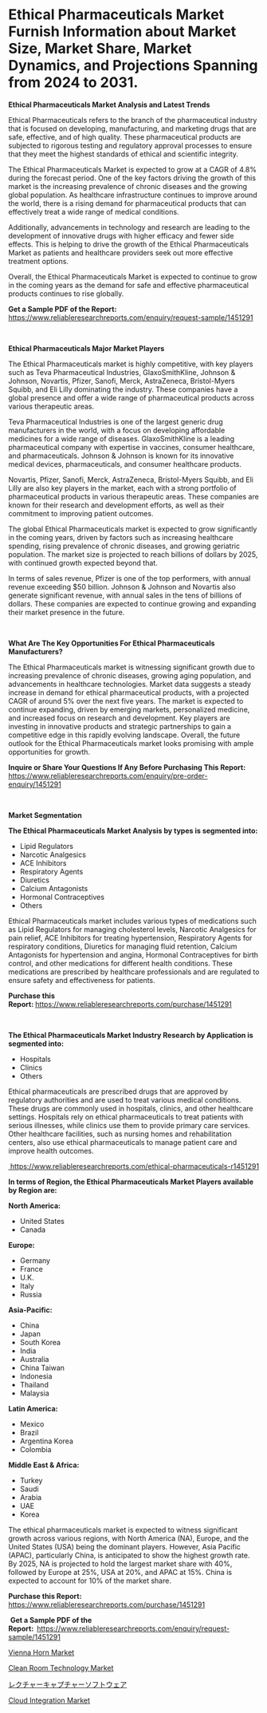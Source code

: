 <p><h1>Ethical Pharmaceuticals Market Furnish Information about Market Size, Market Share, Market Dynamics, and Projections Spanning from 2024 to 2031.</h1></p><p><strong>Ethical Pharmaceuticals Market Analysis and Latest Trends</strong></p>
<p><p>Ethical Pharmaceuticals refers to the branch of the pharmaceutical industry that is focused on developing, manufacturing, and marketing drugs that are safe, effective, and of high quality. These pharmaceutical products are subjected to rigorous testing and regulatory approval processes to ensure that they meet the highest standards of ethical and scientific integrity.</p><p>The Ethical Pharmaceuticals Market is expected to grow at a CAGR of 4.8% during the forecast period. One of the key factors driving the growth of this market is the increasing prevalence of chronic diseases and the growing global population. As healthcare infrastructure continues to improve around the world, there is a rising demand for pharmaceutical products that can effectively treat a wide range of medical conditions.</p><p>Additionally, advancements in technology and research are leading to the development of innovative drugs with higher efficacy and fewer side effects. This is helping to drive the growth of the Ethical Pharmaceuticals Market as patients and healthcare providers seek out more effective treatment options.</p><p>Overall, the Ethical Pharmaceuticals Market is expected to continue to grow in the coming years as the demand for safe and effective pharmaceutical products continues to rise globally.</p></p>
<p><strong>Get a Sample PDF of the Report:&nbsp;</strong> <a href="https://www.reliableresearchreports.com/enquiry/request-sample/1451291">https://www.reliableresearchreports.com/enquiry/request-sample/1451291</a></p>
<p>&nbsp;</p>
<p><strong>Ethical Pharmaceuticals Major Market Players</strong></p>
<p><p>The Ethical Pharmaceuticals market is highly competitive, with key players such as Teva Pharmaceutical Industries, GlaxoSmithKline, Johnson & Johnson, Novartis, Pfizer, Sanofi, Merck, AstraZeneca, Bristol-Myers Squibb, and Eli Lilly dominating the industry. These companies have a global presence and offer a wide range of pharmaceutical products across various therapeutic areas.</p><p>Teva Pharmaceutical Industries is one of the largest generic drug manufacturers in the world, with a focus on developing affordable medicines for a wide range of diseases. GlaxoSmithKline is a leading pharmaceutical company with expertise in vaccines, consumer healthcare, and pharmaceuticals. Johnson & Johnson is known for its innovative medical devices, pharmaceuticals, and consumer healthcare products.</p><p>Novartis, Pfizer, Sanofi, Merck, AstraZeneca, Bristol-Myers Squibb, and Eli Lilly are also key players in the market, each with a strong portfolio of pharmaceutical products in various therapeutic areas. These companies are known for their research and development efforts, as well as their commitment to improving patient outcomes.</p><p>The global Ethical Pharmaceuticals market is expected to grow significantly in the coming years, driven by factors such as increasing healthcare spending, rising prevalence of chronic diseases, and growing geriatric population. The market size is projected to reach billions of dollars by 2025, with continued growth expected beyond that.</p><p>In terms of sales revenue, Pfizer is one of the top performers, with annual revenue exceeding $50 billion. Johnson & Johnson and Novartis also generate significant revenue, with annual sales in the tens of billions of dollars. These companies are expected to continue growing and expanding their market presence in the future.</p></p>
<p>&nbsp;</p>
<p><strong>What Are The Key Opportunities For Ethical Pharmaceuticals Manufacturers?</strong></p>
<p><p>The Ethical Pharmaceuticals market is witnessing significant growth due to increasing prevalence of chronic diseases, growing aging population, and advancements in healthcare technologies. Market data suggests a steady increase in demand for ethical pharmaceutical products, with a projected CAGR of around 5% over the next five years. The market is expected to continue expanding, driven by emerging markets, personalized medicine, and increased focus on research and development. Key players are investing in innovative products and strategic partnerships to gain a competitive edge in this rapidly evolving landscape. Overall, the future outlook for the Ethical Pharmaceuticals market looks promising with ample opportunities for growth.</p></p>
<p><strong>Inquire or Share Your Questions If Any Before Purchasing This Report:</strong> <a href="https://www.reliableresearchreports.com/enquiry/pre-order-enquiry/1451291">https://www.reliableresearchreports.com/enquiry/pre-order-enquiry/1451291</a></p>
<p>&nbsp;</p>
<p><strong>Market Segmentation</strong></p>
<p><strong>The Ethical Pharmaceuticals Market Analysis by types is segmented into:</strong></p>
<p><ul><li>Lipid Regulators</li><li>Narcotic Analgesics</li><li>ACE Inhibitors</li><li>Respiratory Agents</li><li>Diuretics</li><li>Calcium Antagonists</li><li>Hormonal Contraceptives</li><li>Others</li></ul></p>
<p><p>Ethical Pharmaceuticals market includes various types of medications such as Lipid Regulators for managing cholesterol levels, Narcotic Analgesics for pain relief, ACE Inhibitors for treating hypertension, Respiratory Agents for respiratory conditions, Diuretics for managing fluid retention, Calcium Antagonists for hypertension and angina, Hormonal Contraceptives for birth control, and other medications for different health conditions. These medications are prescribed by healthcare professionals and are regulated to ensure safety and effectiveness for patients.</p></p>
<p><strong>Purchase this Report:&nbsp;</strong><a href="https://www.reliableresearchreports.com/purchase/1451291">https://www.reliableresearchreports.com/purchase/1451291</a></p>
<p>&nbsp;</p>
<p><strong>The Ethical Pharmaceuticals Market Industry Research by Application is segmented into:</strong></p>
<p><ul><li>Hospitals</li><li>Clinics</li><li>Others</li></ul></p>
<p><p>Ethical pharmaceuticals are prescribed drugs that are approved by regulatory authorities and are used to treat various medical conditions. These drugs are commonly used in hospitals, clinics, and other healthcare settings. Hospitals rely on ethical pharmaceuticals to treat patients with serious illnesses, while clinics use them to provide primary care services. Other healthcare facilities, such as nursing homes and rehabilitation centers, also use ethical pharmaceuticals to manage patient care and improve health outcomes.</p></p>
<p><a href="https://www.reliableresearchreports.com/ethical-pharmaceuticals-r1451291">&nbsp;https://www.reliableresearchreports.com/ethical-pharmaceuticals-r1451291</a></p>
<p><strong>In terms of Region, the Ethical Pharmaceuticals Market Players available by Region are:</strong></p>
<p>
    <p> <strong> North America: </strong>
        <ul>
            <li>United States</li>
            <li>Canada</li>
        </ul>
        </p> 
    <p> <strong> Europe: </strong>
        <ul>
            <li>Germany</li>
            <li>France</li>
            <li>U.K.</li>
            <li>Italy</li>
            <li>Russia</li>
        </ul>
        </p> 
    <p> <strong> Asia-Pacific: </strong>
        <ul>
            <li>China</li>
            <li>Japan</li>
            <li>South Korea</li>
            <li>India</li>
            <li>Australia</li>
            <li>China Taiwan</li>
            <li>Indonesia</li>
            <li>Thailand</li>
            <li>Malaysia</li>
        </ul>
        </p> 
    <p> <strong> Latin America: </strong>
        <ul>
            <li>Mexico</li>
            <li>Brazil</li>
            <li>Argentina Korea</li>
            <li>Colombia</li>
        </ul>
        </p> 
    <p> <strong> Middle East & Africa: </strong>
        <ul>
            <li>Turkey</li>
            <li>Saudi</li>
            <li>Arabia</li>
            <li>UAE</li>
            <li>Korea</li>
        </ul>
    </p>
    </p>
<p><p>The ethical pharmaceuticals market is expected to witness significant growth across various regions, with North America (NA), Europe, and the United States (USA) being the dominant players. However, Asia Pacific (APAC), particularly China, is anticipated to show the highest growth rate. By 2025, NA is projected to hold the largest market share with 40%, followed by Europe at 25%, USA at 20%, and APAC at 15%. China is expected to account for 10% of the market share.</p></p>
<p><strong>Purchase this Report: </strong><a href="https://www.reliableresearchreports.com/purchase/1451291">https://www.reliableresearchreports.com/purchase/1451291</a></p>
<p>&nbsp;<strong>Get a Sample PDF of the Report:&nbsp;&nbsp;</strong><a href="https://www.reliableresearchreports.com/enquiry/request-sample/1451291">https://www.reliableresearchreports.com/enquiry/request-sample/1451291</a></p>
<p><strong></strong></p>
<p><p><a href="https://issuu.com/reportprime-2/docs/vienna-horn-market-size-2030.pptx">Vienna Horn Market</a></p><p><a href="https://github.com/dimitrishawkinswaynenp91rgz/Market-Research-Report-List-2/blob/main/clean-room-technology-market.md">Clean Room Technology Market</a></p><p><a href="https://github.com/CarlieShields/Market-Research-Report-List-1/blob/main/501595411202.md">レクチャーキャプチャーソフトウェア</a></p><p><a href="https://github.com/gladysalidde/Market-Research-Report-List-1/blob/main/cloud-integration-market.md">Cloud Integration Market</a></p></p>
